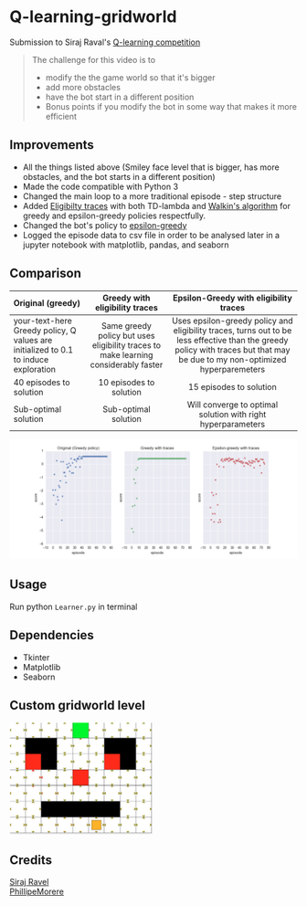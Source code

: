 # Q-learning-gridworld

Submission to Siraj Raval's [Q-learning competition](https://www.youtube.com/watch?v=A5eihauRQvo&t=1s)

> The challenge for this video is to 
> * modify the the game world so that it's bigger
> * add more obstacles
> * have the bot start in a different position
> * Bonus points if you modify the bot in some way that makes it more efficient

## Improvements 
* All the things listed above (Smiley face level that is bigger, has more obstacles, and the bot starts in a different position)
* Made the code compatible with Python 3
* Changed the main loop to a more traditional episode - step structure
* Added [Eligibilty traces](https://webdocs.cs.ualberta.ca/~sutton/book/ebook/node72.html) with both TD-lambda and [Walkin's algorithm](https://webdocs.cs.ualberta.ca/~sutton/book/ebook/node78.html) for greedy and epsilon-greedy policies respectfully.
* Changed the bot's policy to [epsilon-greedy](http://www0.cs.ucl.ac.uk/staff/D.Silver/web/Teaching_files/XX.pdf)
* Logged the episode data to csv file in order to be analysed later in a jupyter notebook with matplotlib, pandas, and seaborn
 
## Comparison
| Original (greedy) | Greedy with eligibility traces | Epsilon-Greedy with eligibility traces |
| :------------- |:-------------:| :-----:|
| your-text-here Greedy policy, Q values are initialized to 0.1 to induce exploration | Same greedy policy but uses eligibility traces to make learning considerably  faster | Uses epsilon-greedy policy and eligibility traces, turns out to be less effective than the greedy policy with traces but that may be due to my non-optimized hyperparemeters |  
| 40 episodes to solution | 10 episodes to solution | 15 episodes to solution |
| Sub-optimal solution | Sub-optimal solution | Will converge to optimal solution with right hyperparameters |

![Graphic of score as function of episode number](https://github.com/ludobouan/Q-learning-gridworld/blob/master/data/Compare.png)

## Usage
Run python `Learner.py` in terminal

## Dependencies
* Tkinter
* Matplotlib
* Seaborn

## Custom gridworld level
<img src="https://github.com/ludobouan/Q-learning-gridworld/blob/master/data/Level.png" alt="Image of custom gridworld level" width='250'/>

## Credits
[Siraj Ravel](https://github.com/llSourcell/q_learning_demo/)  
[PhillipeMorere](https://github.com/PhilippeMorere)
